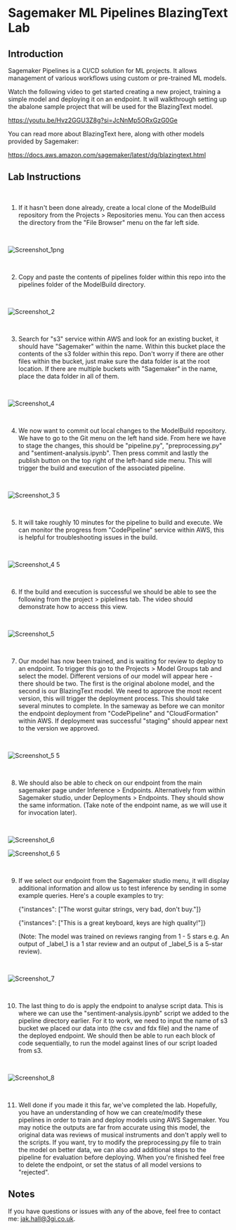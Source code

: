 # Sagemaker ML Pipelines BlazingText Lab


## Introduction

Sagemaker Pipelines is a CI/CD solution for ML projects. It allows management of various workflows using custom or pre-trained ML models. 

Watch the following video to get started creating a new project, training a simple model and deploying it on an endpoint. It will walkthrough setting up the abalone sample project that will be used for the BlazingText model.

https://youtu.be/Hvz2GGU3Z8g?si=JcNnMp5ORxGzG0Ge

You can read more about BlazingText here, along with other models provided by Sagemaker:

https://docs.aws.amazon.com/sagemaker/latest/dg/blazingtext.html 

## Lab Instructions

<br>

1. If it hasn't been done already, create a local clone of the ModelBuild repository from the Projects > Repositories menu. You can then access the directory from the "File Browser" menu on the far left side.

 <br>  
   
![Screenshot_1png](https://github.com/jakhall/sagemaker-labs/assets/23346546/c3291e10-227d-42e6-9ea7-7c69b62d5447)

<br>

2. Copy and paste the contents of pipelines folder within this repo into the pipelines folder of the ModelBuild directory.  

<br>

![Screenshot_2](https://github.com/jakhall/sagemaker-labs/assets/23346546/7987c279-1abf-4675-8e37-e0752d1144b3)

<br>

3. Search for "s3" service within AWS and look for an existing bucket, it should have "Sagemaker" within the name. Within this bucket place the contents of the s3 folder within this repo. Don't worry if there are other files within the bucket, just make sure the data folder is at the root location. If there are multiple buckets with "Sagemaker" in the name, place the data folder in all of them. 

<br>
   
![Screenshot_4](https://github.com/jakhall/sagemaker-labs/assets/23346546/99fe7cce-4e2c-4082-beeb-92a37f4f72ba)

<br>

4. We now want to commit out local changes to the ModelBuild repository. We have to go to the Git menu on the left hand side. From here we have to stage the changes, this should be "pipeline.py", "preprocessing.py" and "sentiment-analysis.ipynb". Then press commit and lastly the publish button on the top right of the left-hand side menu. This will trigger the build and execution of the associated pipeline. 

<br>

![Screenshot_3 5](https://github.com/jakhall/sagemaker-labs/assets/23346546/ea290a88-3a13-4cb2-a540-b55830967146)

<br>

5. It will take roughly 10 minutes for the pipeline to build and execute. We can monitor the progress from "CodePipeline" service within AWS, this is helpful for troubleshooting issues in the build.

<br>

![Screenshot_4 5](https://github.com/jakhall/sagemaker-labs/assets/23346546/0975db52-cb5a-412f-b3d5-2b90816bd75d)

<br>

6. If the build and execution is successful we should be able to see the following from the project > piplelines tab. The video should demonstrate how to access this view. 

<br>

![Screenshot_5](https://github.com/jakhall/sagemaker-labs/assets/23346546/73938e49-9af5-4ef0-952b-395ca4229b49)

<br>

7. Our model has now been trained, and is waiting for review to deploy to an endpoint. To trigger this go to the Projects > Model Groups tab and select the model. Different versions of our model will appear here - there should be two. The first is the original abolone model, and the second is our BlazingText model. We need to approve the most recent version, this will trigger the deployment process. This should take several minutes to complete. In the sameway as before we can monitor the endpoint deployment from "CodePipeline" and "CloudFormation" within AWS. If deployment was successful "staging" should appear next to the version we approved.

<br>

![Screenshot_5 5](https://github.com/jakhall/sagemaker-labs/assets/23346546/106d753e-55fc-4118-aaea-b434687f5daf)

<br>

8. We should also be able to check on our endpoint from the main sagemaker page under Inference > Endpoints. Alternatively from within Sagemaker studio, under Deployments > Endpoints. They should show the same information. (Take note of the endpoint name, as we will use it for invocation later). 

<br>

![Screenshot_6](https://github.com/jakhall/sagemaker-labs/assets/23346546/7a482dd5-73ba-4ec0-8e28-a7dbaa81fa96)


![Screenshot_6 5](https://github.com/jakhall/sagemaker-labs/assets/23346546/73ba8537-f601-4c24-85db-71ec41f1f4ec)

<br>

9. If we select our endpoint from the Sagemaker studio menu, it will display additional information and allow us to test inference by sending in some example queries. Here's a couple examples to try:

    {"instances": ["The worst guitar strings, very bad, don't buy."]}

    {"instances": ["This is a great keyboard, keys are high quality!"]}

    (Note: The model was trained on reviews ranging from 1 - 5 stars e.g. An output of _label_1 is a 1 star review and an output of _label_5 is a 5-star review).

<br>

![Screenshot_7](https://github.com/jakhall/sagemaker-labs/assets/23346546/861b28c0-14ce-4fab-9555-8da842498ee1)

<br>

10. The last thing to do is apply the endpoint to analyse script data. This is where we can use the "sentiment-analysis.ipynb" script we added to the pipeline directory earlier. For it to work, we need to input the name of s3 bucket we placed our data into (the csv and fdx file) and the name of the deployed endpoint. We should then be able to run each block of code sequentially, to run the model against lines of our script loaded from s3. 

<br>

![Screenshot_8](https://github.com/jakhall/sagemaker-labs/assets/23346546/cd4b276f-a003-48b5-a57c-aa48956e595f)

<br>

11. Well done if you made it this far, we've completed the lab. Hopefully, you have an understanding of how we can create/modify these pipelines in order to train and deploy models using AWS Sagemaker. You may notice the outputs are far from accurate using this model, the original data was reviews of musical instruments and don't apply well to the scripts. If you want, try to modify the preprocessing.py file to train the model on better data, we can also add additional steps to the pipeline for evaluation before deploying. When you're finished feel free to delete the endpoint, or set the status of all model versions to "rejected".

## Notes

If you have questions or issues with any of the above, feel free to contact me: jak.hall@3gi.co.uk.
     

